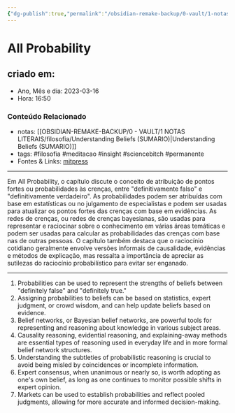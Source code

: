 ```yaml
---
{"dg-publish":true,"permalink":"/obsidian-remake-backup/0-vault/1-notas-literais/filosofia/de-onde-veem-as-crencas-2/","title":"All Probability","tags":["filosofia","meditacao","insight","sciencebitch","permanente"],"dgHomeLink":true,"dgShowLocalGraph":true,"dgShowFileTree":true,"noteIcon":""}
---
```



# All Probability

## criado em: 

- Ano, Mês e dia: 2023-03-16
- Hora: 16:50

### Conteúdo Relacionado

- notas: [[OBSIDIAN-REMAKE-BACKUP/0 - VAULT/1 NOTAS LITERAIS/filosofia/Understanding Beliefs (SUMARIO)\|Understanding Beliefs (SUMARIO)]]
- tags: #filosofia #meditacao #insight #sciencebitch #permanente
- Fontes & Links: [mitpress](https://mitpress.mit.edu/9780262526432/understanding-beliefs/)
---

Em All Probability, o capítulo discute o conceito de atribuição de pontos fortes ou probabilidades às crenças, entre "definitivamente falso" e "definitivamente verdadeiro". As probabilidades podem ser atribuídas com base em estatísticas ou no julgamento de especialistas e podem ser usadas para atualizar os pontos fortes das crenças com base em evidências. As redes de crenças, ou redes de crenças bayesianas, são usadas para representar e raciocinar sobre o conhecimento em várias áreas temáticas e podem ser usadas para calcular as probabilidades das crenças com base nas de outras pessoas. O capítulo também destaca que o raciocínio cotidiano geralmente envolve versões informais de causalidade, evidências e métodos de explicação, mas ressalta a importância de apreciar as sutilezas do raciocínio probabilístico para evitar ser enganado.

---

1. Probabilities can be used to represent the strengths of beliefs between "definitely false" and "definitely true."
2. Assigning probabilities to beliefs can be based on statistics, expert judgment, or crowd wisdom, and can help update beliefs based on evidence.
3. Belief networks, or Bayesian belief networks, are powerful tools for representing and reasoning about knowledge in various subject areas.
4. Causality reasoning, evidential reasoning, and explaining-away methods are essential types of reasoning used in everyday life and in more formal belief network structures.
5. Understanding the subtleties of probabilistic reasoning is crucial to avoid being misled by coincidences or incomplete information.
6. Expert consensus, when unanimous or nearly so, is worth adopting as one's own belief, as long as one continues to monitor possible shifts in expert opinion.
7. Markets can be used to establish probabilities and reflect pooled judgments, allowing for more accurate and informed decision-making.
